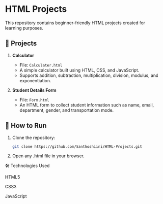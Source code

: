 # HTML Projects

This repository contains beginner-friendly HTML projects created for learning purposes.

## 📌 Projects

1. **Calculator**  
   - File: `Calculater.html`  
   - A simple calculator built using HTML, CSS, and JavaScript.  
   - Supports addition, subtraction, multiplication, division, modulus, and exponentiation.

2. **Student Details Form**  
   - File: `Form.html`  
   - An HTML form to collect student information such as name, email, department, gender, and transportation mode.

## 🚀 How to Run

1. Clone the repository:
   ```bash
   git clone https://github.com/Santhoshiini/HTML-Projects.git
2. Open any .html file in your browser.

🛠️ Technologies Used

HTML5

CSS3

JavaScript


